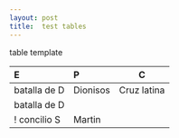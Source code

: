 ```yaml
---
layout: post
title:  test tables
---
```




table template

|  E                          | P              |  C              |
| :-------------------------- | :-----         | -----          |
|  batalla de D               | Dionisos       |  Cruz latina   |
|  batalla de D               |                |               |
! concilio        S           |     Martin     |                |
